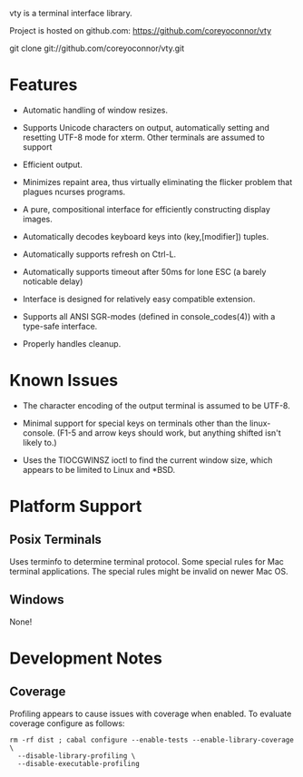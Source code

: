 vty is a terminal interface library.

Project is hosted on github.com: https://github.com/coreyoconnor/vty

git clone git://github.com/coreyoconnor/vty.git

# Features

* Automatic handling of window resizes.

* Supports Unicode characters on output, automatically setting and
  resetting UTF-8 mode for xterm. Other terminals are assumed to support 

* Efficient output. 

* Minimizes repaint area, thus virtually eliminating the flicker
  problem that plagues ncurses programs.

* A pure, compositional interface for efficiently constructing display
  images.

* Automatically decodes keyboard keys into (key,[modifier]) tuples.

* Automatically supports refresh on Ctrl-L.

* Automatically supports timeout after 50ms for lone ESC (a barely
  noticable delay)

* Interface is designed for relatively easy compatible extension.

* Supports all ANSI SGR-modes (defined in console_codes(4)) with
  a type-safe interface. 

* Properly handles cleanup.

# Known Issues

* The character encoding of the output terminal is assumed to be UTF-8.

* Minimal support for special keys on terminals other than the
  linux-console.  (F1-5 and arrow keys should work, but anything
  shifted isn't likely to.)

* Uses the TIOCGWINSZ ioctl to find the current window size, which
  appears to be limited to Linux and *BSD.

# Platform Support

## Posix Terminals

Uses terminfo to determine terminal protocol. Some special rules for Mac terminal applications. The
special rules might be invalid on newer Mac OS.

## Windows

None!

# Development Notes

## Coverage

Profiling appears to cause issues with coverage when enabled. To evaluate coverage configure as
follows:

~~~
rm -rf dist ; cabal configure --enable-tests --enable-library-coverage \
  --disable-library-profiling \
  --disable-executable-profiling
~~~
